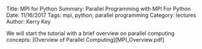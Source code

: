 Title: MPI for Python
Summary:   Parallel Programming with MPI For Python
Date: 11/16/2017
Tags: mpi, python, parallel programming
Category: lectures
Author: Kerry Key


We will start the tutorial with a brief overview on parallel computing concepts:
 [Overview of Parallel Computing][MPI_Overview.pdf]


 
